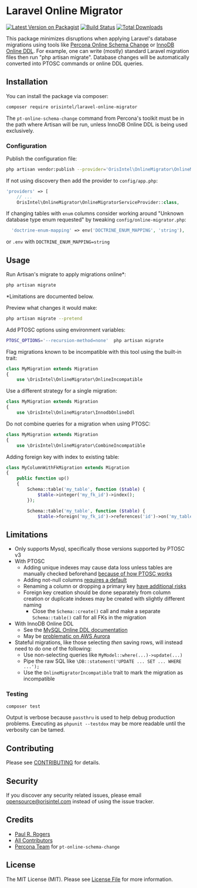 # Laravel Online Migrator

[![Latest Version on Packagist](https://img.shields.io/packagist/v/orisintel/laravel-online-migrator.svg?style=flat-square)](https://packagist.org/packages/orisintel/laravel-online-migrator)
[![Build Status](https://img.shields.io/travis/orisintel/laravel-online-migrator/master.svg?style=flat-square)](https://travis-ci.org/orisintel/laravel-online-migrator)
[![Total Downloads](https://img.shields.io/packagist/dt/orisintel/laravel-online-migrator.svg?style=flat-square)](https://packagist.org/packages/orisintel/laravel-online-migrator)

This package minimizes disruptions when applying Laravel's database migrations
using tools like [Percona Online Schema Change](https://www.percona.com/doc/percona-toolkit/LATEST/pt-online-schema-change.html)
or [InnoDB Online DDL](https://dev.mysql.com/doc/refman/5.6/en/innodb-online-ddl.html).
For example, one can write (mostly) standard Laravel migration files then run
"php artisan migrate". Database changes will be automatically converted into
PTOSC commands or online DDL queries.

## Installation

You can install the package via composer:

``` bash
composer require orisintel/laravel-online-migrator
```

The `pt-online-schema-change` command from Percona's toolkit must be in the path
where Artisan will be run, unless InnoDB Online DDL is being used exclusively.

### Configuration

Publish the configuration file:
``` bash
php artisan vendor:publish --provider='OrisIntel\OnlineMigrator\OnlineMigratorServiceProvider'
```

If not using discovery then add the provider to `config/app.php`:
``` php
'providers' => [
    // ...
    OrisIntel\OnlineMigrator\OnlineMigratorServiceProvider::class,
```

If changing tables with `enum` columns consider working around "Unknown database
type enum requested" by tweaking `config/online-migrator.php`:
``` php
  'doctrine-enum-mapping' => env('DOCTRINE_ENUM_MAPPING', 'string'),
```
or `.env` with `DOCTRINE_ENUM_MAPPING=string`


## Usage

Run Artisan's migrate to apply migrations online*:
``` bash
php artisan migrate
```
\*Limitations are documented below.

Preview what changes it would make:
``` bash
php artisan migrate --pretend
```

Add PTOSC options using environment variables:
``` bash
PTOSC_OPTIONS='--recursion-method=none'  php artisan migrate
```

Flag migrations known to be incompatible with this tool using the built-in trait:
``` php
class MyMigration extends Migration
{
    use \OrisIntel\OnlineMigrator\OnlineIncompatible
```

Use a different strategy for a single migration:
``` php
class MyMigration extends Migration
{
    use \OrisIntel\OnlineMigrator\InnodbOnlineDdl
```

Do not combine queries for a migration when using PTOSC:
``` php
class MyMigration extends Migration
{
    use \OrisIntel\OnlineMigrator\CombineIncompatible
```

Adding foreign key with index to existing table:
``` php
class MyColumnWithFkMigration extends Migration
{
    public function up()
    {
        Schema::table('my_table', function ($table) {
            $table->integer('my_fk_id')->index();
        });

        Schema::table('my_table', function ($table) {
            $table->foreign('my_fk_id')->references('id')->on('my_table2');
```

## Limitations
- Only supports Mysql, specifically those versions supported by PTOSC v3
- With PTOSC
  - Adding unique indexes may cause data loss unless tables are manually checked
    beforehand [because of how PTOSC works](https://www.percona.com/doc/percona-toolkit/LATEST/pt-online-schema-change.html#id7)
  - Adding not-null columns [requires a default](https://www.percona.com/doc/percona-toolkit/LATEST/pt-online-schema-change.html#cmdoption-pt-online-schema-change-alter)
  - Renaming a column or dropping a primary key [have additional risks](https://www.percona.com/doc/percona-toolkit/LATEST/pt-online-schema-change.html#id1)
  - Foreign key creation should be done separately from column creation or
    duplicate indexes may be created with slightly different naming
    - Close the `Schema::create()` call and make a separate `Schema::table()`
      call for all FKs in the migration
- With InnoDB Online DDL
  - See the [MySQL Online DDL documentation](https://dev.mysql.com/doc/refman/5.6/en/innodb-create-index-overview.html)
  - May be [problematic on AWS Aurora](https://medium.com/@soomiq/why-you-should-not-use-mysql-5-6-online-ddl-on-aws-aurora-40985d5e90f5)
- Stateful migrations, like those selecting _then_ saving rows,
  will instead need to do one of the following:
  - Use non-selecting queries like `MyModel::where(...)->update(...)`
  - Pipe the raw SQL like `\DB::statement('UPDATE ... SET ... WHERE ...');`
  - Use the `OnlineMigratorIncompatible` trait to mark the migration as
    incompatible

### Testing

``` bash
composer test
```

Output is verbose because `passthru` is used to help debug production problems.
Executing as `phpunit --testdox` may be more readable until the verbosity can be
tamed.

## Contributing

Please see [CONTRIBUTING](CONTRIBUTING.md) for details.

## Security

If you discover any security related issues, please email
opensource@orisintel.com instead of using the issue tracker.

## Credits

- [Paul R. Rogers](https://github.com/paulrrogers)
- [All Contributors](../../contributors)
- [Percona Team](https://www.percona.com/about-percona/team) for `pt-online-schema-change`

## License

The MIT License (MIT). Please see [License File](LICENSE.md) for more information.

